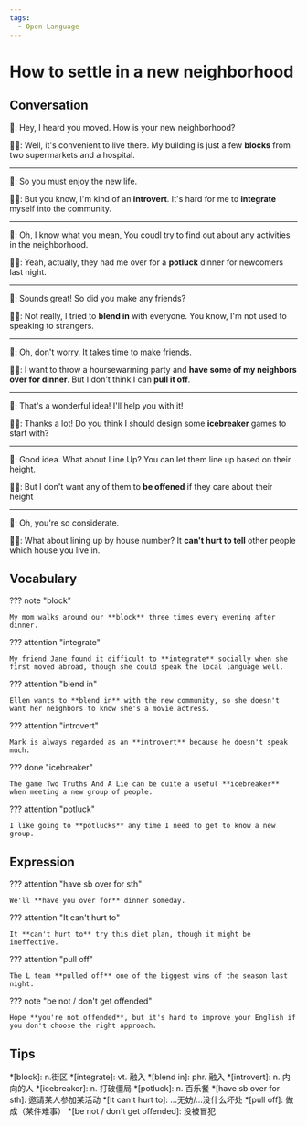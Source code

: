```yaml
---
tags:
  - Open Language
---
```

# How to settle in a new neighborhood

## Conversation

👩: Hey, I heard you moved. How is your new neighborhood?

🦸‍♂️: Well, it's convenient to live there. My building is just a few **blocks** from two supermarkets and a hospital.

---

👩: So you must enjoy the new life.

🦸‍♂️: But you know, I'm kind of an **introvert**. It's hard for me to **integrate** myself into the community.

---

👩: Oh, I know what you mean, You coudl try to find out about any activities in the neighborhood.

🦸‍♂️: Yeah, actually, they had me over for a **potluck** dinner for newcomers last night.

---

👩: Sounds great! So did you make any friends?

🦸‍♂️: Not really, I tried to **blend in** with everyone. You know, I'm not used to speaking to strangers.

---

👩: Oh, don't worry. It takes time to make friends.

🦸‍♂️: I want to throw a hoursewarming party and **have some of my neighbors over for dinner**. But I don't think I can **pull it off**.

---

👩: That's a wonderful idea! I'll help you with it!

🦸‍♂️: Thanks a lot! Do you think I should design some **icebreaker** games to start with?

---

👩: Good idea. What about Line Up? You can let them line up based on their height.

🦸‍♂️: But I don't want any of them to **be offened** if they care about their height

---

👩: Oh, you're so considerate.

🦸‍♂️: What about lining up by house number? It **can't hurt to tell** other people which house you live in.

## Vocabulary

??? note "block"

    My mom walks around our **block** three times every evening after dinner.

??? attention "integrate"

    My friend Jane found it difficult to **integrate** socially when she first moved abroad, though she could speak the local language well.

??? attention "blend in"

    Ellen wants to **blend in** with the new community, so she doesn't want her neighbors to know she's a movie actress.

??? attention "introvert"

    Mark is always regarded as an **introvert** because he doesn't speak much.

??? done "icebreaker"

    The game Two Truths And A Lie can be quite a useful **icebreaker** when meeting a new group of people.

??? attention "potluck"

    I like going to **potlucks** any time I need to get to know a new group.

## Expression

??? attention "have sb over for sth"

    We'll **have you over for** dinner someday.

??? attention "It can't hurt to"

    It **can't hurt to** try this diet plan, though it might be ineffective.

??? attention "pull off"

    The L team **pulled off** one of the biggest wins of the season last night.

??? note "be not / don't get offended"

    Hope **you're not offended**, but it's hard to improve your English if you don't choose the right approach.

## Tips

*[block]: n.街区
*[integrate]: vt. 融入
*[blend in]: phr. 融入
*[introvert]: n. 内向的人
*[icebreaker]: n. 打破僵局
*[potluck]: n. 百乐餐
*[have sb over for sth]: 邀请某人参加某活动
*[It can't hurt to]: ...无妨/...没什么坏处
*[pull off]: 做成（某件难事）
*[be not / don't get offended]: 没被冒犯
